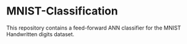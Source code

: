 # MNIST-Classification

This repository contains a feed-forward ANN classifier for the MNIST Handwritten digits dataset.
